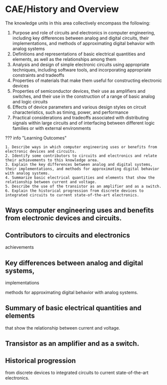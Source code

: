 # CAE/History and Overview

The knowledge units in this area collectively encompass the following:

1. Purpose and role of circuits and electronics in computer engineering, including key differences between analog and digital circuits, their implementations, and methods of approximating digital behavior with analog systems
2. Definitions and representations of basic electrical quantities and elements, as well as the relationships among them
3. Analysis and design of simple electronic circuits using appropriate techniques, including software tools, and incorporating appropriate constraints and tradeoffs
4. Properties of materials that make them useful for constructing electronic devices
5. Properties of semiconductor devices, their use as amplifiers and switches, and their use in the construction of a range of basic analog and logic circuits
6. Effects of device parameters and various design styles on circuit characteristics, such as timing, power, and performance
7. Practical considerations and tradeoffs associated with distributing signals within large circuits and of interfacing between different logic families or with external environments

??? info "Learning Outcomes"

    1. Describe ways in which computer engineering uses or benefits from electronic devices and circuits.
    2. Identify some contributors to circuits and electronics and relate their achievements to this knowledge area.
    3. Explain the key differences between analog and digital systems, their implementations, and methods for approximating digital behavior with analog systems.
    4. Summarize basic electrical quantities and elements that show the relationship between current and voltage.
    5. Describe the use of the transistor as an amplifier and as a switch.
    6. Explain the historical progression from discrete devices to integrated circuits to current state-of-the-art electronics.

## Ways computer engineering uses and benefits from electronic devices and circuits.

## Contributors to circuits and electronics

achievements

## Key differences between analog and digital systems, 

implementations

methods for approximating digital behavior with analog systems.

## Summary of basic electrical quantities and elements

 that show the relationship between current and voltage.

## Transistor as an amplifier and as a switch.

## Historical progression 

from discrete devices to integrated circuits to current state-of-the-art electronics.
